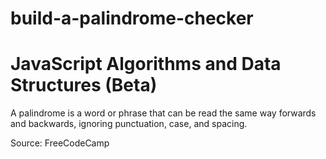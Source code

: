 # build-a-palindrome-checker
# JavaScript Algorithms and Data Structures (Beta)
A palindrome is a word or phrase that can be read the same way forwards and backwards, ignoring punctuation, case, and spacing.

Source: FreeCodeCamp